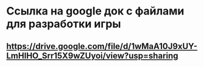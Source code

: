 # Ссылка на google док с файлами для разработки игры

## https://drive.google.com/file/d/1wMaA10J9xUY-LmHlHO_Srr15X9wZUyoi/view?usp=sharing